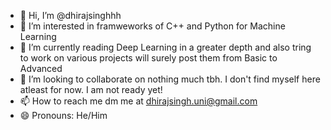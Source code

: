 - 👋 Hi, I’m @dhirajsinghhh
- 👀 I’m interested in framweworks of C++ and Python for Machine Learning
- 🌱 I’m currently reading Deep Learning in a greater depth and also tring to work on various projects will surely post them from Basic to Advanced
- 💞️ I’m looking to collaborate on nothing much tbh. I don't find myself here atleast for now. I am not ready yet!
- 📫 How to reach me dm me at dhirajsingh.uni@gmail.com
- 😄 Pronouns: He/Him

<!---
dhirajsinghhh/dhirajsinghhh is a ✨ special ✨ repository because its `README.md` (this file) appears on your GitHub profile.
You can click the Preview link to take a look at your changes.
--->
